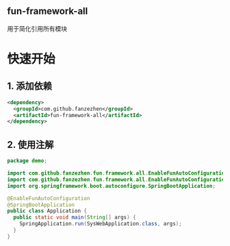 fun-framework-all
------------------------------------------   
用于简化引用所有模块

# 快速开始

## 1. 添加依赖

```xml
<dependency>
  <groupId>com.github.fanzezhen</groupId>
  <artifactId>fun-framework-all</artifactId>
</dependency>
```
## 2. 使用注解

```java
package demo;

import com.github.fanzezhen.fun.framework.all.EnableFunAutoConfiguration;
import com.github.fanzezhen.fun.framework.all.EnableFunAutoConfiguration;
import org.springframework.boot.autoconfigure.SpringBootApplication;

@EnableFunAutoConfiguration
@SpringBootApplication
public class Application {
  public static void main(String[] args) {
    SpringApplication.run(SysWebApplication.class, args);
  }
}

```